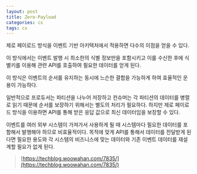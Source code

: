 ```yaml
---
layout: post
title: Zero-Payload
categories: cs
tags: cs
---
```


제로 페이로드 방식을 이벤트 기반 아키텍처에서 적용하면 다수의 이점을 얻을 수 있다.

이 방식에서는 이벤트 발행 시 최소한의 식별 정보만을 포함시키고 이를 수신한 후에 식별키를 이용해 관련 API를 호출하여 필요한 데이터를 얻게 된다.

이 방식은 이벤트의 순서를 유지하는 동시에 느슨한 결합을 가능하게 하여 효율적인 운용이 가능하다.

일반적으로 프로듀서는 파티션을 나누어 저장하고 컨슈머는 각 파티션의 데이터를 병렬로 읽기 때문에 순서를 보장하기 위해서는 별도의 처리가 필요하다. 하지만 제로 페이로드 방식을 이용하면 API를 통해 받은 응답 값으로 최신 데이터임을 보장할 수 있다.

이벤트를 여러 외부 시스템이 가져가서 사용하게 될 때 시스템마다 필요한 데이터를 포함해서 발행해야 하므로 비효율적이다. 목적에 맞게 API를 통해서 데이터를 전달받게 된다면 필요한 용도와 각 시스템의 비즈니스에 맞는 데이터와 기존 이벤트 데이터를 재설계할 필요가 없게 된다.

> [https://techblog.woowahan.com/7835/](https://techblog.woowahan.com/7835/)